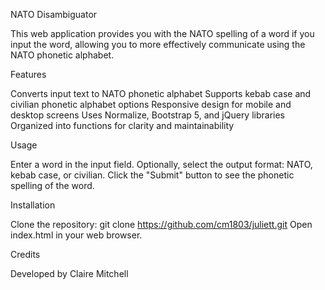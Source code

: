 NATO Disambiguator

This web application provides you with the NATO spelling of a word if you input the word, allowing you to more effectively communicate using the NATO phonetic alphabet.


Features

Converts input text to NATO phonetic alphabet
Supports kebab case and civilian phonetic alphabet options
Responsive design for mobile and desktop screens
Uses Normalize, Bootstrap 5, and jQuery libraries
Organized into functions for clarity and maintainability


Usage

Enter a word in the input field.
Optionally, select the output format: NATO, kebab case, or civilian.
Click the "Submit" button to see the phonetic spelling of the word.


Installation

Clone the repository: git clone https://github.com/cm1803/juliett.git
Open index.html in your web browser.


Credits

Developed by Claire Mitchell
